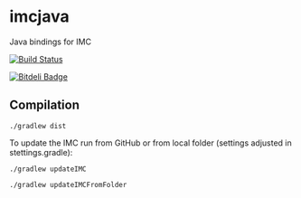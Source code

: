 imcjava
=======

Java bindings for IMC

[![Build Status](https://travis-ci.org/LSTS/imcjava.png)](https://travis-ci.org/LSTS/imcjava)

[![Bitdeli Badge](https://d2weczhvl823v0.cloudfront.net/LSTS/imcjava/trend.png)](https://bitdeli.com/free "Bitdeli Badge")

## Compilation
```./gradlew dist```

To update the IMC run from GitHub or from local folder (settings adjusted in stettings.gradle):

```./gradlew updateIMC```

```./gradlew updateIMCFromFolder```
